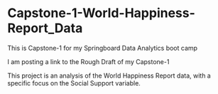 # Capstone-1-World-Happiness-Report_Data
This is Capstone-1 for my Springboard Data Analytics boot camp

I am posting a link to the Rough Draft of my Capstone-1

This project is an analysis of the World Happiness Report data, with a specific focus on the Social Support variable.


